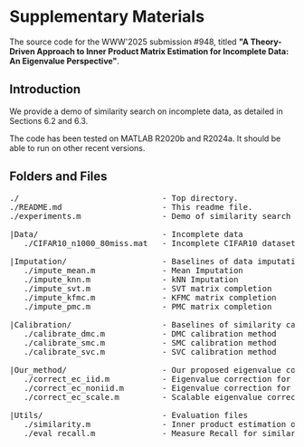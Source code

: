 # Supplementary Materials

The source code for the WWW'2025 submission #948, titled **"A Theory-Driven Approach to Inner Product Matrix Estimation
for Incomplete Data: An Eigenvalue Perspective"**.

## Introduction

We provide a demo of similarity search on incomplete data, as detailed in Sections 6.2 and 6.3.

The code has been tested on MATLAB R2020b and R2024a. It should be able to run on other recent versions.

## Folders and Files

<pre>
./                              - Top directory.
./README.md                     - This readme file.
./experiments.m                 - Demo of similarity search on incomplete data.

|Data/                          - Incomplete data
   ./CIFAR10_n1000_80miss.mat   - Incomplete CIFAR10 dataset with 1,000 incomplete samples and 80% random missing

|Imputation/                    - Baselines of data imputation
   ./impute_mean.m              - Mean Imputation
   ./impute_knn.m               - kNN Imputation
   ./impute_svt.m               - SVT matrix completion
   ./impute_kfmc.m              - KFMC matrix completion
   ./impute_pmc.m               - PMC matrix completion

|Calibration/                   - Baselines of similarity calibration
   ./calibrate_dmc.m            - DMC calibration method  
   ./calibrate_smc.m            - SMC calibration method
   ./calibrate_svc.m            - SVC calibration method

|Our_method/                    - Our proposed eigenvalue correction algorithms 
   ./correct_ec_iid.m           - Eigenvalue correction for i.i.d. data (see Algorithm 1 in Section 3.3)
   ./correct_ec_noniid.m        - Eigenvalue correction for non-i.i.d. data (see Algorithm 2 in Section 4.3) 
   ./correct_ec_scale.m         - Scalable eigenvalue correction algorithm (see Algorithm 3 in Section 5.1 and Appendix B.1)

|Utils/                         - Evaluation files 
   ./similarity.m               - Inner product estimation on incomplete data
   ./eval_recall.m              - Measure Recall for similarity search tasks
</pre>
